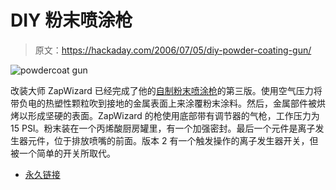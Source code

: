 # DIY 粉末喷涂枪

> 原文：<https://hackaday.com/2006/07/05/diy-powder-coating-gun/>

![powdercoat gun](img/321fab20a675a3aaecf92b025966d97a.png)

改装大师 ZapWizard 已经完成了他的[自制粉末喷涂枪](http://www.flickr.com/photos/zapwizard/sets/72157594167019934/)的第三版。使用空气压力将带负电的热塑性颗粒吹到接地的金属表面上来涂覆粉末涂料。然后，金属部件被烘烤以形成坚硬的表面。ZapWizard 的枪使用底部带有调节器的气枪，工作压力为 15 PSI。粉末装在一个丙烯酸厨房罐里，有一个加强密封。最后一个元件是离子发生器元件，位于排放喷嘴的前面。版本 2 有一个触发操作的离子发生器开关，但被一个简单的开关所取代。

*   [永久链接](http://www.flickr.com/photos/zapwizard/sets/72157594167019934/)